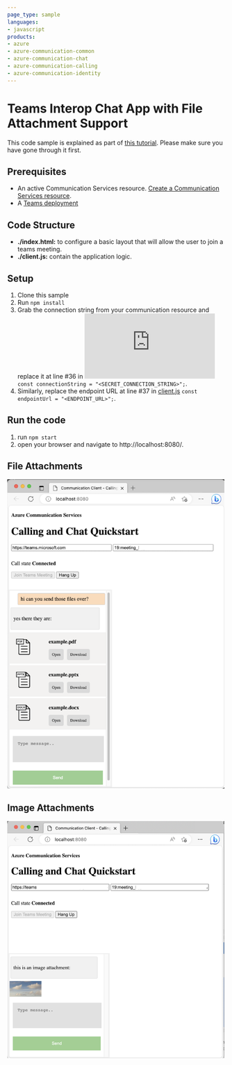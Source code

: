 ```yaml
---
page_type: sample
languages:
- javascript
products:
- azure
- azure-communication-common
- azure-communication-chat
- azure-communication-calling
- azure-communication-identity
---
```


# Teams Interop Chat App with File Attachment Support

This code sample is explained as part of [this tutorial](https://docs.microsoft.com/azure/communication-services/tutorials/chat-interop/meeting-interop-features-file-attachment). Please make sure you have gone through it first.

## Prerequisites
- An active Communication Services resource. [Create a Communication Services resource](https://docs.microsoft.com/azure/communication-services/quickstarts/create-communication-resource).
- A [Teams deployment](https://docs.microsoft.com/deployoffice/teams-install)

## Code Structure

- **./index.html:** to configure a basic layout that will allow the user to join a teams meeting.
- **./client.js:** contain the application logic.

## Setup

1. Clone this sample
2. Run `npm install`
3. Grab the connection string from your communication resource and replace it at line #36 in ![client.js](https://github.com/Azure-Samples/communication-services-javascript-quickstarts/tree/main/join-chat-to-teams-meeting/Chat%20Experience%20with%20File%20Sharing/client.js#L36) ```const connectionString = "<SECRET_CONNECTION_STRING>";```.
4. Similarly, replace the endpoint URL at line #37 in [client.js](https://github.com/Azure-Samples/communication-services-javascript-quickstarts/tree/main/join-chat-to-teams-meeting/Chat%20Experience%20with%20File%20Sharing/client.js#L37)  ```const endpointUrl = "<ENDPOINT_URL>";```.

## Run the code

1. run `npm start`
2. open your browser and navigate to http://localhost:8080/.


## File Attachments

<img src="../../media/meeting-interop-features-file-1.png" width="500">

## Image Attachments

<img src="../../media/meeting-interop-features-file-2.png" width="500">
